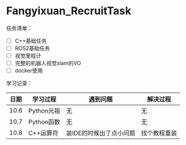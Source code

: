 # Fangyixuan_RecruitTask

任务清单：
- [ ] C++基础任务
- [ ] ROS2基础任务
- [ ] 视觉里程计
- [ ] 完整的机器人视觉slam的VO
- [ ] docker使用

学习记录：

| 日期| 学习过程| 遇到问题|解决过程|
|--------|--------------------------------------------------------|--------------------------------------------------------|--------------------------------------------------------|
|10.6|Python元祖|无|无|
|10.7|Python函数|无|无|
|10.8|C++运算符|装IDE的时候出了点小问题|找个教程重装|
